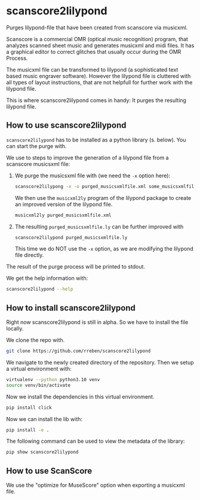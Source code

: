 # scanscore2lilypond
Purges lilypond-file that have been created from scanscore via musicxml.

Scanscore is a commercial OMR (optical music recognition) program, that analyzes scanned sheet music and generates musicxml and midi files. It has a graphical editor to correct glitches that usually occur during the OMR Process.

The musicxml file can be transformed to lilypond (a sophisticated text based music engraver software). However the lilypond file is cluttered with all types of layout instructions, that are not helpfull for further work with the lilypond file.

This is where scanscore2lilypond comes in handy: It purges the resulting lilypond file.

## How to use scanscore2lilypond

```scanscore2lilypond``` has to be installed as a python library (s. below). You can start the purge with.

We use to steps to improve the generation of a lilypond file from a scanscore musicsxml file:
1. We purge the musicsxml file with (we need the ```-x``` option here):
   ```sh
   scanscore2lilypong -x -o purged_musicsxmlfile.xml some_musicsxmlfile.xml
   ```
   We then use the ```musicxml2ly``` program of the lilypond package to create an improved version of the lilypond file.
   ```sh
   musicxml2ly purged_musicsxmlfile.xml
   ```
2. The resulting ```purged_musicsxmlfile.ly``` can be further improved with 
    ```sh
    scanscore2lilypond purged_musicsxmlfile.ly
    ```
    This time we do NOT use the ```-x``` option, as we are modifying the lilypond file directly.

The result of the purge process will be printed to stdout.

We get the help information with:

```sh
scanscore2lilypond --help
```

## How to install scanscore2lilypond

Right now scanscore2lilypond is still in alpha. So we have to install the file locally.

We clone the repo with.
```sh
git clone https://github.com/rreben/scanscore2lilypond
```


We navigate to the newly created directory of the repository. Then we setup a virtual environment with:

```sh
virtualenv --python python3.10 venv
source venv/bin/activate
```

Now we install the dependencies in this virtual environment.

```sh
pip install click
```

Now we can install the lib with:
```sh
pip install -e . 
```

The following command can be used to view the metadata of the library:
```sh
pip show scanscore2lilypond
```

## How to use ScanScore

We use the "optimize for MuseScore" option when exporting a musicxml file.

